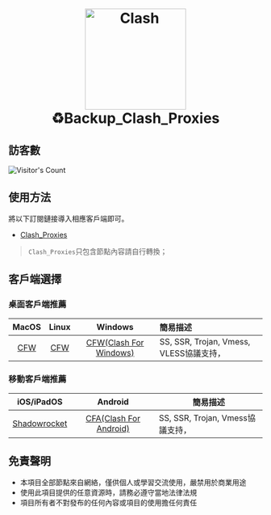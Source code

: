 <h1 align="center">
  <img src="https://github.com/Dreamacro/clash/raw/master/docs/logo.png" alt="Clash" width="200">
  <br>
  ♻️Backup_Clash_Proxies
  <br>
</h1>

## 訪客數

![Visitor's Count](https://profile-counter.glitch.me/ok1991_Backup_Clash_Proxies/count.svg)

## 使用方法

將以下訂閱鏈接導入相應客戶端即可。
- [Clash_Proxies](https://raw.githubusercontent.com/ok1991/Backup_Clash_Proxies/main/Backup.yaml)

> `Clash_Proxies`只包含節點內容請自行轉換；

## 客戶端選擇

### 桌面客戶端推薦

|                            MacOS                             |                            Linux                             |                           Windows                            | 簡易描述                                           |
| :----------------------------------------------------------: | :----------------------------------------------------------: | :----------------------------------------------------------: | :------------------------------------------------- |
| [CFW](https://github.com/Fndroid/clash_for_windows_pkg/releases) | [CFW](https://github.com/Fndroid/clash_for_windows_pkg/releases) | [CFW(Clash For Windows)](https://github.com/Fndroid/clash_for_windows_pkg/releases) | SS, SSR, Trojan, Vmess, VLESS協議支持，            |

### 移動客戶端推薦

|                          iOS/iPadOS                          |                           Android                            | 簡易描述                                                     |
| :----------------------------------------------------------: | :----------------------------------------------------------: | ------------------------------------------------------------ |
| [Shadowrocket](https://apps.apple.com/us/app/shadowrocket/id932747118) | [CFA(Clash For Android)](https://github.com/Kr328/ClashForAndroid/releases) | SS, SSR, Trojan, Vmess協議支持， |

## 免責聲明

* 本項目全部節點來自網絡，僅供個人或學習交流使用，嚴禁用於商業用途
* 使用此項目提供的任意資源時，請務必遵守當地法律法規
* 項目所有者不對發布的任何內容或項目的使用擔任何責任
